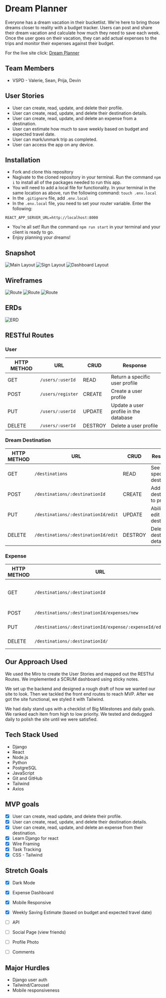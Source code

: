 # Dream Planner
Everyone has a dream vacation in their bucketlist.  We're here to bring those dreams closer to reality with a budget tracker.  Users can post and share their dream vacation and calculate how much they need to save each week.  Once the user goes on their vacation, they can add actual expenses to the trips and monitor their expenses against their budget.


For the live site click: [Dream Planner](https://elaborate-tanuki-10288f.netlify.app/) 

## Team Members
- VSPD - Valerie, Sean, Prija, Devin

## User Stories
* User can create, read, update, and delete their profile.
* User can create, read, update, and delete their destination details.
* User can create, read, update, and delete an expense from a destination.
* User can estimate how much to save weekly based on budget and expected travel date.
* User can mark/unmark trip as completed.
* User can access the app on any device.

## Installation
* Fork and clone this repository
* Nagivate to the cloned repository in your terminal. Run the command ```npm i``` to install all of the packages needed to run this app.
* You will need to add a local file for functionality. In your terminal in the same location as above, run the following command: ```touch .env.local```
* In the ```.gitignore``` file, add ```.env.local```
* In the ```.env.local``` file, you need to set your router variable. Enter the following:
```
REACT_APP_SERVER_URL=http://localhost:8000
```
* You're all set! Run the command ```npm run start``` in your terminal and your client is ready to go.
* Enjoy planning your dreams!

## Snapshot  
![Main Layout](/img/dreammain.png)
![Sign Layout](/img/destinations.png)
![Dashboard Layout](/img/dashboard.png)

## Wireframes
![Route](/img/hierarchy1.png) 
![Route](/img/hierarchy2.png) 
![Route](/img/hierarchy3.png) 

## ERDs
![ERD](/img/erdlayout.png)

## RESTful Routes

### User
| HTTP METHOD | URL              | CRUD    | Response                              |
| ----------- | ---------------- | ------- | ------------------------------------- |
| GET | `/users/:userId` | READ | Return a specific user profile |
| POST | `/users/register` | CREATE | Create a user profile |
| PUT | `/users/:userId` | UPDATE | Update a user profile in the database |
| DELETE | `/users/:userId` | DESTROY | Delete a user profile |


### Dream Destination
| HTTP METHOD | URL              | CRUD    | Response                              |
| ----------- | ---------------- | ------- | ------------------------------------- |
| GET | `/destinations` | READ | See a specific destination |
| POST | `/destinations/:destinationId` | CREATE | Add destination to profile |
| PUT | `/destinations/:destinationId/edit` | UPDATE | Ability to edit destination |
| DELETE | `/destinations/:destinationId/edit` | DESTROY | Delete destination details |


### Expense
| HTTP METHOD | URL              | CRUD    | Response                              |
| ----------- | ---------------- | ------- | ------------------------------------- |
| GET | `/destinations/:destinationId` | READ | Return expenses for a destination |
| POST | `/destinations/:destinationId/expenses/new` | CREATE | Create an expense |
| PUT | `/destinations/:destinationId/expense/:expenseId/edit` | UPDATE | Update an expense | 
| DELETE | `/destinations/:destinationId/` | DESTROY | Delete an expense  |

## Our Approach Used
We used the Miro to create the User Stories and mapped out the RESTful Routes.  We implemented a SCRUM dashboard using sticky notes.  

We set up the backend and designed a rough draft of how we wanted our site to look.  Then we tackled the front end routes to reach MVP.  After we got the site functional, we styled it with Tailwind.

We had daily stand ups with a checklist of Big Milestones and daily goals.  We ranked each item from high to low priority.  We tested and dedugged daily to polish the site until we were satisfied. 


## Tech Stack Used
- Django
- React
- Node.js
- Python
- PostgreSQL
- JavaScript
- Git and GitHub
- Tailwind
- Axios

## MVP goals
- [x] User can create, read update, and delete their profile.
- [x] User can create, read, update, and delete their destination details.
- [x] User can create, read, update, and delete an expense from their destination.
- [x] Learn Django for react
- [x] Wire Framing
- [x] Task Tracking
- [x] CSS - Tailwind 

## Stretch Goals
- [x] Dark Mode
- [x] Expense Dashboard
- [x] Mobile Responsive
- [x] Weekly Saving Estimate (based on budget and expected travel date)
- [ ] API 
- [ ] Social Page (view friends)
- [ ] Profile Photo
- [ ] Comments


## Major Hurdles 
* Django user auth
* Tailwind/Carousel
* Mobile responsiveness
